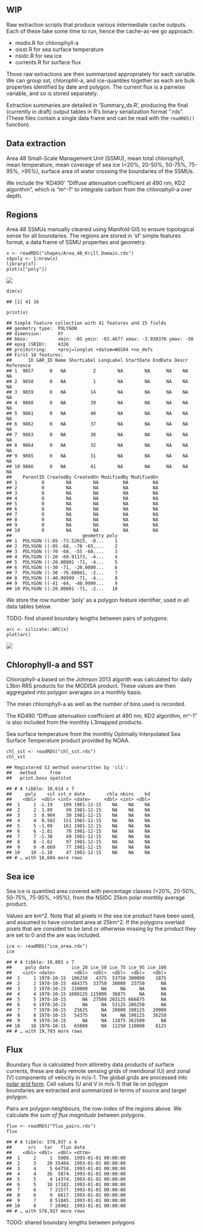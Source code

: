 WIP
---

Raw extraction scripts that produce various intermediate cache outputs.
Each of these take some time to run, hence the cache-as-we go approach:

-   modis.R for chlorophyll-a
-   oisst.R for sea surface temperature
-   nsidc.R for sea ice
-   currents.R for surface flux

Those raw extractions are then summarized appropriately for each
variable. We can group sst, chlorophll-a, and ice-quantiles together as
each are bulk properties identified by date and polygon. The current
flux is a pairwise variable, and so is stored separately.

Extraction summaries are detailed in ‘Summary\_ds.R’, producing the
final (currently in draft) output tables in R’s binary serialization
format “.rds”. (These files contain a single data frame and can be read
with the `readRDS()` function).

Data extraction
---------------

Area 48 Small-Scale Management Unit (SSMU), mean total chlorophyll, mean
temperature, mean coverage of sea ice (&lt;20%, 20-50%, 50-75%, 75-95%,
&gt;95%), surface area of water crossing the boundaries of the SSMUs.

We include the ‘KD490’ “Diffuse attenuation coefficient at 490 nm, KD2
algorithm”, which is “m^-1” to integrate carbon from the chlorophyll-a
over depth.

Regions
-------

Area 48 SSMUs manually cleaned using Manifold GIS to ensure topological
sense for all boundaries. The regions are stored in ‘sf’ simple features
format, a data frame of SSMU properties and geometry.

    x <- readRDS("shapes/Area_48_Krill_Domain.rds")
    x$poly <- 1:nrow(x)
    library(sf)
    plot(x["poly"])

![](future-krill-data_files/figure-markdown_strict/regions-1.png)

    dim(x)

    ## [1] 41 16

    print(x)

    ## Simple feature collection with 41 features and 15 fields
    ## geometry type:  POLYGON
    ## dimension:      XY
    ## bbox:           xmin: -85 ymin: -83.4677 xmax: -3.938376 ymax: -50
    ## epsg (SRID):    4326
    ## proj4string:    +proj=longlat +datum=WGS84 +no_defs
    ## First 10 features:
    ##      ID GAR_ID Name ShortLabel LongLabel StartDate EndDate Descr Reference
    ## 1  9857      0   NA          2        NA        NA      NA    NA        NA
    ## 2  9858      0   NA          1        NA        NA      NA    NA        NA
    ## 3  9859      0   NA         14        NA        NA      NA    NA        NA
    ## 4  9860      0   NA         39        NA        NA      NA    NA        NA
    ## 5  9861      0   NA         40        NA        NA      NA    NA        NA
    ## 6  9862      0   NA         37        NA        NA      NA    NA        NA
    ## 7  9863      0   NA         38        NA        NA      NA    NA        NA
    ## 8  9864      0   NA         32        NA        NA      NA    NA        NA
    ## 9  9865      0   NA         31        NA        NA      NA    NA        NA
    ## 10 9866      0   NA         41        NA        NA      NA    NA        NA
    ##    ParentID CreatedBy CreatedOn ModifiedBy ModifiedOn
    ## 1         0        NA        NA         NA         NA
    ## 2         0        NA        NA         NA         NA
    ## 3         0        NA        NA         NA         NA
    ## 4         0        NA        NA         NA         NA
    ## 5         0        NA        NA         NA         NA
    ## 6         0        NA        NA         NA         NA
    ## 7         0        NA        NA         NA         NA
    ## 8         0        NA        NA         NA         NA
    ## 9         0        NA        NA         NA         NA
    ## 10        0        NA        NA         NA         NA
    ##                          geometry poly
    ## 1  POLYGON ((-85 -73.52015, -8...    1
    ## 2  POLYGON ((-85 -68, -70 -65,...    2
    ## 3  POLYGON ((-70 -60, -55 -60,...    3
    ## 4  POLYGON ((-20 -60.91173, -4...    4
    ## 5  POLYGON ((-20.00001 -71, -4...    5
    ## 6  POLYGON ((-30 -71, -20.0000...    6
    ## 7  POLYGON ((-30 -76.60041, -2...    7
    ## 8  POLYGON ((-40.99999 -71, -4...    8
    ## 9  POLYGON ((-41 -64, -40.9999...    9
    ## 10 POLYGON ((-20.00001 -71, -2...   10

We store the row number ‘poly’ as a polygon feature identifier, used in
all data tables below.

TODO: find shared boundary lengths between pairs of polygons:

    arc <- silicate::ARC(x)
    plot(arc)

![](future-krill-data_files/figure-markdown_strict/arc-1.png)

Chlorophyll-a and SST
---------------------

Chlorophyll-a based on the Johnson 2013 algorith was calculated for
daily L3bin RRS products for the MODISA product. These values are then
aggregated into polygon averages on a monthly basis.

The mean chlorophyll-a as well as the number of bins used is recorded.

The KD490 “Diffuse attenuation coefficient at 490 nm, KD2 algorithm,
m^-1” is also included from the monthly L3mapped products.

Sea surface temperature from the monthly Optimally Interpolated Sea
Surface Temperature product provided by NOAA.

    chl_sst <- readRDS("chl_sst.rds")
    chl_sst

    ## Registered S3 method overwritten by 'cli':
    ##   method     from    
    ##   print.boxx spatstat

    ## # A tibble: 18,614 x 7
    ##     poly    sst sst_n date        chla nbins    kd
    ##    <dbl>  <dbl> <int> <date>     <dbl> <int> <dbl>
    ##  1     1 -1.19    109 1981-12-15    NA    NA    NA
    ##  2     2  1.89     99 1981-12-15    NA    NA    NA
    ##  3     3  0.904    30 1981-12-15    NA    NA    NA
    ##  4     4  0.502   151 1981-12-15    NA    NA    NA
    ##  5     5 -1.09    161 1981-12-15    NA    NA    NA
    ##  6     6 -1.01     70 1981-12-15    NA    NA    NA
    ##  7     7 -1.30     49 1981-12-15    NA    NA    NA
    ##  8     8 -1.62     97 1981-12-15    NA    NA    NA
    ##  9     9 -0.669    77 1981-12-15    NA    NA    NA
    ## 10    10 -1.18     47 1981-12-15    NA    NA    NA
    ## # … with 18,604 more rows

Sea ice
-------

Sea ice is quantiled area covered with percentage classes (&lt;20%,
20-50%, 50-75%, 75-95%, &gt;95%), from the NSIDC 25km polar monthly
average product.

Values are km^2. Note that all pixels in the sea ice product have been
used, and assumed to have constant area at 25km^2. If the polygons
overlaid pixels that are consided to be land or otherwise missing by the
product they are set to 0 and the are was included.

    ice <- readRDS("ice_area.rds")
    ice

    ## # A tibble: 19,803 x 7
    ##     poly date        ice_20 ice_50 ice_75 ice_95 ice_100
    ##    <int> <date>       <dbl>  <dbl>  <dbl>  <dbl>   <dbl>
    ##  1     1 1978-10-15  106250   4375  53750 300000    1875
    ##  2     2 1978-10-15  484375  33750  30000  23750      NA
    ##  3     3 1978-10-15  210000     NA     NA     NA      NA
    ##  4     4 1978-10-15 1008125 115000  36875     NA      NA
    ##  5     5 1978-10-15      NA  27500 203125 666875      NA
    ##  6     6 1978-10-15      NA     NA  53125 286250      NA
    ##  7     7 1978-10-15   25625     NA  20000 108125   20000
    ##  8     8 1978-10-15   54375     NA     NA 198125   36250
    ##  9     9 1978-10-15      NA     NA  11875 362500      NA
    ## 10    10 1978-10-15   65000     NA  11250 110000    8125
    ## # … with 19,793 more rows

Flux
----

Boundary flux is calculated from altimetry data products of surface
currents, these are daily remote sensing grids of meridional (U) and
zonal (V) components of velocity in m/s-1. The global grids are
processed into [polar grid
form](https://github.com/AustralianAntarcticDivision/raad-deriv#polar-currents).
Cell values (U and V in m/s-1) that lie on polygon boundaries are
extracted and summarized in terms of source and target polygon.

Pairs are polygon neighbours, the row-index of the regions above. We
calculate the *sum of flux magnitude* between polygons.

    flux <- readRDS("flux_pairs.rds")
    flux

    ## # A tibble: 578,937 x 4
    ##      src   tar   flux date               
    ##    <dbl> <dbl>  <dbl> <dttm>             
    ##  1     2     1  5908. 1993-01-01 00:00:00
    ##  2     3    20 35404. 1993-01-01 00:00:00
    ##  3     4     5 64758. 1993-01-01 00:00:00
    ##  4     4    26  5874. 1993-01-01 00:00:00
    ##  5     5     4 14374. 1993-01-01 00:00:00
    ##  6     5    10 17182. 1993-01-01 00:00:00
    ##  7     6     7 21577. 1993-01-01 00:00:00
    ##  8     6     9  6617. 1993-01-01 00:00:00
    ##  9     7     8 51845. 1993-01-01 00:00:00
    ## 10     8     7 26902. 1993-01-01 00:00:00
    ## # … with 578,927 more rows

TODO: shared boundary lengths between polygons
